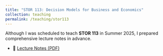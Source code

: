 ```yaml
---
title: "STOR 113: Decision Models for Business and Economics"
collection: teaching
permalink: /teaching/stor113
---
```


Although I was scheduled to teach **STOR 113** in Summer 2025, I prepared comprehensive lecture notes in advance.

- 📄 [Lecture Notes (PDF)](../../assets/files/stor113/STOR_113_notes.pdf)
